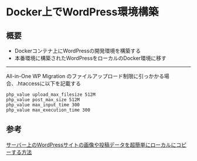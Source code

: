# Docker上でWordPress環境構築

## 概要
- Dockerコンテナ上にWordPressの開発環境を構築する
- 本番環境に構築されたWordPressをローカルのDocker環境に移す

---

All-in-One WP Migration のファイルアップロード制限に引っかかる場合、.htaccessに以下を記載する
```
php_value upload_max_filesize 512M
php_value post_max_size 512M
php_value max_input_time 300
php_value max_execution_time 300
```

## 参考
[サーバー上のWordPressサイトの画像や投稿データを超簡単にローカルにコピーする方法](https://yosiakatsuki.net/blog/copy-site-data-to-local/)